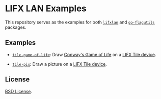 # LIFX LAN Examples

This repository serves as the examples for both
[`lifxlan`](https://godoc.org/github.com/fishy/lifxlan)
and
[`go-flagutils`](https://godoc.org/github.com/fishy/go-flagutils)
packages.

## Examples

- [`tile-game-of-life`](tile-game-of-life/): Draw
  [Conway's Game of Life](https://en.wikipedia.org/wiki/Conway%27s_Game_of_Life)
  on a [LIFX Tile device](https://www.lifx.com/products/lifx-tile).

- [`tile-pix`](tile-pix/): Draw a picture on a
  [LIFX Tile device](https://www.lifx.com/products/lifx-tile).

## License

[BSD License](https://github.com/fishy/lifxlan-examples/blob/master/LICENSE).
